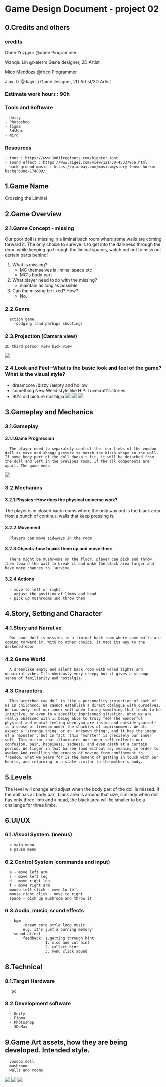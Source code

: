 # Game Design Document - project 02
## 0.Credits and others
### credits
Oben  Yozgyur  @oben     Programmer    

Wanqiu  Lin  @kelerm     Game designer, 2D Artist   

Mico  Mendoza  @frico    Programmer   

Jiayi  Li  @Jiayi Li     Game designer, 2D Artist/3D Artist   

### Estimate work hours : 90h
### Tools and Software
	- Unity  
 	- Photoshop
  	- figma
   	- 3dsMax
   	- miro
### Resources
	- font : https://www.1001freefonts.com/bighter.font
 	- sound effect : https://www.aigei.com/view/121430-45337956.html
  	- back ground music : https://pixabay.com/music/mystery-tense-horror-background-174809/
## 1.Game Name 
Crossing the Liminal

## 2.Game Overview

### 2.1.Game Concept - missing
Our poor doll is missing in a liminal back room where some walls are coming torward it. The only choice to survive is to get into the darkness through the door. while keeping go through the liminal spaces, watch out not to miss out certain parts behind!
1. What is missing?
      - MC themselves in  liminal space etc
      - MC's body part
2. What player need to do with the missing?
      - maintain as long as possible
3. Can the missing be fixed? How?
      - No. 

### 2.2.Genre
      action game 
        -dodging (and perhaps shooting)
		

### 2.3.Projection (Camera view)
    3D third person view back view
![](./img/01.jpg)

   

### 2.4.Look and Feel –What is the basic look and feel of the game? What is the visual style?
- dreamcore /dizzy /empty and hollow
- something New Weird style like H.P. Lovecraft's stories
- 90's old picture nostalgia
![](img/photo/1.jpg)
![](img/photo/2.jpg)
![](img/photo/3.jpg)

## 3.Gameplay and Mechanics

### 3.1.Gameplay

#### 3.1.1.Game Progression
      The player need to separately control the four limbs of the voodoo doll to move and change gesture to match the black shape on the wall. If some body part of the doll doesn't fit, it will be detached from the doll and left in the previous room. If the all components are apart. The game ends.
![](img/02.png)      

### 3.2.Mechanics
#### 3.2.1.Physics –How does the physical universe work?
 The player is in closed back rooms where the only way out is the black area from a bunch of continual walls that keep pressing in.

#### 3.2.2.Movement
      Players can move sideways in the room

#### 3.2.3.Objects–how to pick them up and move them
      There might be mushrooms on the floor, player can pick and throw them toward the wall to break it and make the black area larger and have more chances to  survive.
      
#### 3.2.4.Actions
      - move to left or right
      - adjust the position of limbs and head
      - pick up mushrooms and throw them

## 4.Story, Setting and Character

### 4.1.Story and Narrative 
      Our poor doll is missing in a liminal back room where some walls are coming torward it. With no other choice, it made its way to the darkened door

### 4.2.Game World
      A dreamlike empty and silent back room with wired lights and unnatural vibe. It's obviously very creepy but it gives a strange sense of familiarity and nostalgia.

### 4.3.Characters.
      This wretched rag doll is like a personality projection of each of us in childhood. We cannot establish a direct dialogue with ourselves. We can only feel our inner self when facing something that tends to be intuitive, or even in a specific imprisoned situation. What we are really obsessed with is being able to truly feel The wonderful physical and mental feeling when you are inside and outside yourself is a sense of freedom under the shackles of imprisonment. We all expect a 'strange thing' or an 'unknown thing', and it has the image of a 'monster', but in fact, this 'monster' is precisely our inner self. This mirror that illuminates our inner self reflects our confusion, pain, happiness, sadness, and even death at a certain period. We linger in that barren land without any meaning in order to awaken And recalling the process of moving from confinement to freedom, what we yearn for is the moment of getting in touch with our hearts, and returning to a state similar to the mother's body.

## 5.Levels

The level will change and adjust when the body part of the doll is missed. If the doll has all body part, black area is around that size, similarly when doll has only three limb and a head, the black area will be smaller to be a challenge for three limbs.


## 6.UI/UX

### 6.1.Visual System.  (menus) 
      a main menu  
      a pause menu

### 6.2.Control System (commands and input)
      a - move left arm
      s - move left leg
      d - move right leg
      f - move right arm
      mouse left click - move to left
      mouse right click - move to right
      space - pick up mushroom and throw it 

### 6.3.Audio, music, sound effects
      - bgm
            -dream core style loop music 
            e.g.'it's just a burning memory'
      - sound affect 
            feedback: 1.getting through hint
                      1. miss and cut hint
                      2. collect hint
                      3. menu click sound

## 8.Technical

### 8.1.Target Hardware
       pc

### 8.2.Development software
      - Unity
      - Figma
      - Photoshop
      - 3DsMax

## 9.Game Art  assets, how they are being developed.  Intended style.
      voodoo doll 
      mushroom 
      walls and rooms
![](img/03.png)
![](img/04.png)
![](img/05.png)
